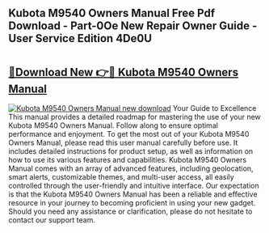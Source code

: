 ## Kubota M9540 Owners Manual Free Pdf Download - Part-0Oe New Repair Owner Guide - User Service Edition 4De0U

# <h2><a href="http://bc88229.oget.top/?id=Kubota+M9540+Owners+Manual">🔗Download New 👉🔴 Kubota M9540 Owners Manual</a></h2>

[![Kubota M9540 Owners Manual new download](https://i.imgur.com/5g1atiW.png)](http://bc88229.oget.top/?id=Kubota+M9540+Owners+Manual)
Your Guide to Excellence This manual provides a detailed roadmap for mastering the use of your new Kubota M9540 Owners Manual. Follow along to ensure optimal performance and enjoyment. To get the most out of your Kubota M9540 Owners Manual, please read this user manual carefully before use. It includes detailed instructions for product setup, as well as information on how to use its various features and capabilities. Kubota M9540 Owners Manual comes with an array of advanced features, including geolocation, smart alerts, customizable themes, and multi-user access, all easily controlled through the user-friendly and intuitive interface. Our expectation is that the Kubota M9540 Owners Manual has been a reliable and effective resource in your journey to becoming proficient in using your new gadget. Should you need any assistance or clarification, please do not hesitate to contact our support team.

